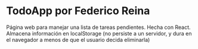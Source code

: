 # TodoApp por Federico Reina 

Página web para manejar una lista de tareas pendientes.
Hecha con React.
Almacena información en localStorage (no persiste a un servidor, y dura en el navegador a menos de que el usuario decida eliminarla)